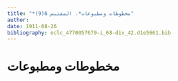 ```yaml
---
title: "*مخطوطات ومطبوعات*. المقتبس 6(9)"
author: 
date: 1911-08-26
bibliography: oclc_4770057679-i_68-div_42.d1e5661.bib
---
```




#  مخطوطات ومطبوعات 

